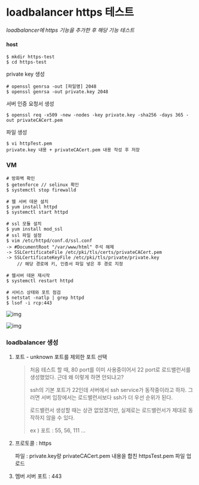 # loadbalancer https 테스트

*loadbalancer에 https 기능을 추가한 후 해당 기능 테스트*



#### host

```
$ mkdir https-test
$ cd https-test
```



private key 생성

```
# openssl genrsa -out [파일명] 2048
$ openssl genrsa -out private.key 2048
```



서버 인증 요청서 생성

```
$ openssl req -x509 -new -nodes -key private.key -sha256 -days 365 -out privateCACert.pem
```



파일 생성

```
$ vi httpTest.pem
private.key 내용 + privateCACert.pem 내용 작성 후 저장
```



### VM

```
# 방화벽 확인
$ getenforce // selinux 확인
$ systemctl stop firewalld

# 웹 서버 데몬 설치
$ yum install httpd
$ systemctl start httpd

# ssl 모듈 설치
$ yum install mod_ssl
# ssl 파일 설정
$ vim /etc/httpd/conf.d/ssl.conf
-> #DocumentRoot "/var/www/html" 주석 해제
-> SSLCertificateFile /etc/pki/tls/certs/privateCACert.pem
-> SSLCertificateKeyFile /etc/pki/tls/private/private.key
	// 해당 경로에 키, 인증서 파일 넣은 후 경로 지정
	
# 웹서버 데몬 재시작
$ systemctl restart httpd

# 서비스 상태와 포트 점검
$ netstat -natlp | grep httpd
$ lsof -i rcp:443
```

![img](https://lh5.googleusercontent.com/ezhyg9J-VgTjiYEzufUMvNdQC1uWvKZJBy6ROZ6Gp9qxuDVP7_gaJRidaBE7QGOPS3rScaSAj_QS_Ey8epK7hzNfJ8PtJbn33IP-MNWIxZF2efu4LH_DZgdma6xTZzzG6holLeVh)

![img](https://lh6.googleusercontent.com/w77SjQQucHj9jHE0yyEgDT3KDcVoHTPPo1os7go-Fp3Mh8qKLAFPt3Z1_KkZllbrQUfmPyQBjNdHBeoNlvGDJFUXKcWBvIw1wHdW-OToUSyX5W4WVFnhi3kMZWyT3j6D-AFLe-dy)



### loadbalancer 생성

1. 포트 - unknown 포트를 제외한 포트 선택

   > 처음 테스트 할 때, 80 port를 이미 사용중이어서 22 port로 로드밸런서를 생성했었다. 근데 왜 이렇게 하면 안되냐고?
   >
   > ssh의 기본 포트가 22인데 서버에서 ssh service가 동작중이라고 하자. 그러면 서버 입장에서는 로드밸런서보다 ssh가 더 우선 순위가 된다. 
   >
   > 로드밸런서 생성할 때는 상관 없었겠지만, 실제로는 로드밸런서가 제대로 동작하지 않을 수 있다.
   >
   > ex ) 포트 : 55, 56, 111 ...

2. 프로토콜 : https

   파일 : private.key랑 privateCACert.pem 내용을 합친 httpsTest.pem 파일 업로드

3. 멤버 서버 포트 : 443
